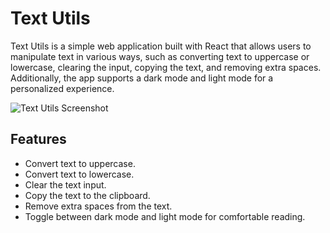 # Text Utils

Text Utils is a simple web application built with React that allows users to manipulate text in various ways, such as converting text to uppercase or lowercase, clearing the input, copying the text, and removing extra spaces. Additionally, the app supports a dark mode and light mode for a personalized experience.

![Text Utils Screenshot](![TextUtils](https://github.com/ghatna-koshti/Textutils-Updated/assets/142246764/462bf9f2-471b-4997-bba5-a37cd8d2fc25)
)

## Features

- Convert text to uppercase.
- Convert text to lowercase.
- Clear the text input.
- Copy the text to the clipboard.
- Remove extra spaces from the text.
- Toggle between dark mode and light mode for comfortable reading.
